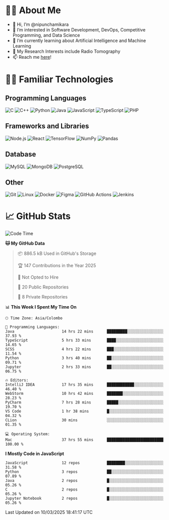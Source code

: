 # 🙋‍♂️ About Me
- 👋 Hi, I’m @nipunchamikara
- 👀 I’m interested in Software Development, DevOps, Competitive Programming, and Data Science
- 🌱 I’m currently learning about Artificial Intelligence and Machine Learning
- 📜 My Research Interests include Radio Tomography
- 📫 Reach me [here](mailto:nipunchamikara@yahoo.com)!

# 👨‍💻 Familiar Technologies

## Programming Languages
![C](https://img.icons8.com/color/48/000000/c-programming.png "C")
![C++](https://img.icons8.com/color/48/000000/c-plus-plus-logo.png "C++")
![Python](https://img.icons8.com/color/48/000000/python.png "Python")
![Java](https://img.icons8.com/color/48/000000/java-coffee-cup-logo.png "Java")
![JavaScript](https://img.icons8.com/color/48/000000/javascript.png "JavaScript")
![TypeScript](https://img.icons8.com/color/48/000000/typescript.png "TypeScript")
![PHP](https://img.icons8.com/officel/48/000000/php-logo.png "PHP")

## Frameworks and Libraries
![Node.js](https://img.icons8.com/color/48/000000/nodejs.png "Node.js")
![React](https://img.icons8.com/officel/48/000000/react.png "React")
![TensorFlow](https://img.icons8.com/color/48/000000/tensorflow.png "TensorFlow")
![NumPy](https://img.icons8.com/color/48/000000/numpy.png "NumPy")
![Pandas](https://img.icons8.com/color/48/000000/pandas.png "Pandas")

## Database
![MySQL](https://img.icons8.com/color/48/000000/mysql-logo.png "MySQL")
![MongoDB](https://img.icons8.com/color/48/000000/mongodb.png "MongoDB")
![PostgreSQL](https://img.icons8.com/color/48/000000/postgreesql.png "PostgreSQL")

## Other
![Git](https://img.icons8.com/color/48/000000/git.png "Git")
![Linux](https://img.icons8.com/color/48/000000/linux.png "Linux")
![Docker](https://img.icons8.com/color/48/000000/docker.png "Docker")
![Figma](https://img.icons8.com/color/48/000000/figma.png "Figma")
![GitHub Actions](https://img.icons8.com/color/48/000000/github.png "GitHub Actions")
![Jenkins](https://img.icons8.com/color/48/000000/jenkins.png "Jenkins")

# 📈 GitHub Stats

<!--START_SECTION:waka-->
![Code Time](http://img.shields.io/badge/Code%20Time-1%2C350%20hrs%2056%20mins-blue)

**🐱 My GitHub Data** 

> 📦 886.5 kB Used in GitHub's Storage 
 > 
> 🏆 147 Contributions in the Year 2025
 > 
> 🚫 Not Opted to Hire
 > 
> 📜 20 Public Repositories 
 > 
> 🔑 8 Private Repositories 
 > 
📊 **This Week I Spent My Time On** 

```text
🕑︎ Time Zone: Asia/Colombo

💬 Programming Languages: 
Java                     14 hrs 22 mins      █████████░░░░░░░░░░░░░░░░   37.93 % 
TypeScript               5 hrs 33 mins       ████░░░░░░░░░░░░░░░░░░░░░   14.65 % 
SCSS                     4 hrs 22 mins       ███░░░░░░░░░░░░░░░░░░░░░░   11.54 % 
Python                   3 hrs 40 mins       ██░░░░░░░░░░░░░░░░░░░░░░░   09.71 % 
Jupyter                  2 hrs 33 mins       ██░░░░░░░░░░░░░░░░░░░░░░░   06.75 % 

🔥 Editors: 
IntelliJ IDEA            17 hrs 35 mins      ████████████░░░░░░░░░░░░░   46.40 % 
WebStorm                 10 hrs 42 mins      ███████░░░░░░░░░░░░░░░░░░   28.23 % 
PyCharm                  7 hrs 28 mins       █████░░░░░░░░░░░░░░░░░░░░   19.70 % 
VS Code                  1 hr 38 mins        █░░░░░░░░░░░░░░░░░░░░░░░░   04.32 % 
CLion                    30 mins             ░░░░░░░░░░░░░░░░░░░░░░░░░   01.35 % 

💻 Operating System: 
Mac                      37 hrs 55 mins      █████████████████████████   100.00 % 
```

**I Mostly Code in JavaScript** 

```text
JavaScript               12 repos            ████████░░░░░░░░░░░░░░░░░   31.58 % 
Python                   3 repos             ██░░░░░░░░░░░░░░░░░░░░░░░   07.89 % 
Java                     2 repos             █░░░░░░░░░░░░░░░░░░░░░░░░   05.26 % 
C                        2 repos             █░░░░░░░░░░░░░░░░░░░░░░░░   05.26 % 
Jupyter Notebook         2 repos             █░░░░░░░░░░░░░░░░░░░░░░░░   05.26 % 
```




 Last Updated on 10/03/2025 18:41:17 UTC
<!--END_SECTION:waka-->


